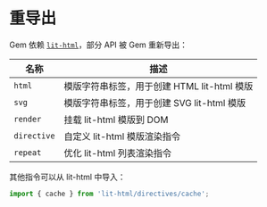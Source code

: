 # 重导出

Gem 依赖 [`lit-html`](https://lit.dev/docs/templates/overview/)，部分 API 被 Gem 重新导出：

| 名称        | 描述                                        |
| ----------- | ------------------------------------------- |
| `html`      | 模版字符串标签，用于创建 HTML lit-html 模版 |
| `svg`       | 模版字符串标签，用于创建 SVG lit-html 模版  |
| `render`    | 挂载 lit-html 模版到 DOM                    |
| `directive` | 自定义 lit-html 模版渲染指令                |
| `repeat`    | 优化 lit-html 列表渲染指令                  |

其他指令可以从 lit-html 中导入：

```js
import { cache } from 'lit-html/directives/cache';
```
